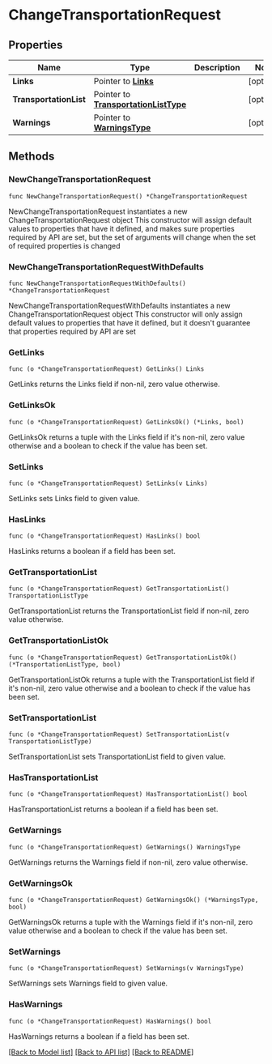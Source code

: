 # ChangeTransportationRequest

## Properties

Name | Type | Description | Notes
------------ | ------------- | ------------- | -------------
**Links** | Pointer to [**Links**](Links.md) |  | [optional] 
**TransportationList** | Pointer to [**TransportationListType**](TransportationListType.md) |  | [optional] 
**Warnings** | Pointer to [**WarningsType**](WarningsType.md) |  | [optional] 

## Methods

### NewChangeTransportationRequest

`func NewChangeTransportationRequest() *ChangeTransportationRequest`

NewChangeTransportationRequest instantiates a new ChangeTransportationRequest object
This constructor will assign default values to properties that have it defined,
and makes sure properties required by API are set, but the set of arguments
will change when the set of required properties is changed

### NewChangeTransportationRequestWithDefaults

`func NewChangeTransportationRequestWithDefaults() *ChangeTransportationRequest`

NewChangeTransportationRequestWithDefaults instantiates a new ChangeTransportationRequest object
This constructor will only assign default values to properties that have it defined,
but it doesn't guarantee that properties required by API are set

### GetLinks

`func (o *ChangeTransportationRequest) GetLinks() Links`

GetLinks returns the Links field if non-nil, zero value otherwise.

### GetLinksOk

`func (o *ChangeTransportationRequest) GetLinksOk() (*Links, bool)`

GetLinksOk returns a tuple with the Links field if it's non-nil, zero value otherwise
and a boolean to check if the value has been set.

### SetLinks

`func (o *ChangeTransportationRequest) SetLinks(v Links)`

SetLinks sets Links field to given value.

### HasLinks

`func (o *ChangeTransportationRequest) HasLinks() bool`

HasLinks returns a boolean if a field has been set.

### GetTransportationList

`func (o *ChangeTransportationRequest) GetTransportationList() TransportationListType`

GetTransportationList returns the TransportationList field if non-nil, zero value otherwise.

### GetTransportationListOk

`func (o *ChangeTransportationRequest) GetTransportationListOk() (*TransportationListType, bool)`

GetTransportationListOk returns a tuple with the TransportationList field if it's non-nil, zero value otherwise
and a boolean to check if the value has been set.

### SetTransportationList

`func (o *ChangeTransportationRequest) SetTransportationList(v TransportationListType)`

SetTransportationList sets TransportationList field to given value.

### HasTransportationList

`func (o *ChangeTransportationRequest) HasTransportationList() bool`

HasTransportationList returns a boolean if a field has been set.

### GetWarnings

`func (o *ChangeTransportationRequest) GetWarnings() WarningsType`

GetWarnings returns the Warnings field if non-nil, zero value otherwise.

### GetWarningsOk

`func (o *ChangeTransportationRequest) GetWarningsOk() (*WarningsType, bool)`

GetWarningsOk returns a tuple with the Warnings field if it's non-nil, zero value otherwise
and a boolean to check if the value has been set.

### SetWarnings

`func (o *ChangeTransportationRequest) SetWarnings(v WarningsType)`

SetWarnings sets Warnings field to given value.

### HasWarnings

`func (o *ChangeTransportationRequest) HasWarnings() bool`

HasWarnings returns a boolean if a field has been set.


[[Back to Model list]](../README.md#documentation-for-models) [[Back to API list]](../README.md#documentation-for-api-endpoints) [[Back to README]](../README.md)


